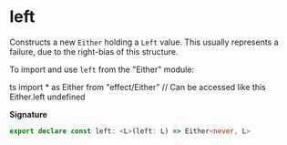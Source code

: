 # left

Constructs a new `Either` holding a `Left` value. This usually represents a failure, due to the right-bias of this
structure.

To import and use `left` from the "Either" module:

ts
import \* as Either from "effect/Either"
// Can be accessed like this
Either.left
undefined

**Signature**

```ts
export declare const left: <L>(left: L) => Either<never, L>
```
